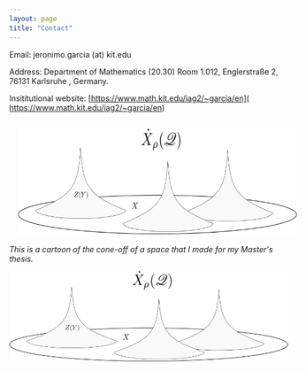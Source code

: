 ```yaml
---
layout: page
title: "Contact"
---
```


Email: jeronimo.garcia (at) kit.edu

Address: Department of Mathematics (20.30) Room 1.012, Englerstraße 2, 76131 Karlsruhe , Germany.

Insititutional website: [https://www.math.kit.edu/iag2/~garcia/en]( https://www.math.kit.edu/iag2/~garcia/en)

<img width="570" height="190" style="margin:16px;" src="ConeOff.png"> 
   <br>
    <em> This is a cartoon of the cone-off of a space that I made for my Master's thesis.</em>

    
![ConeOff.png](ConeOff.png)
